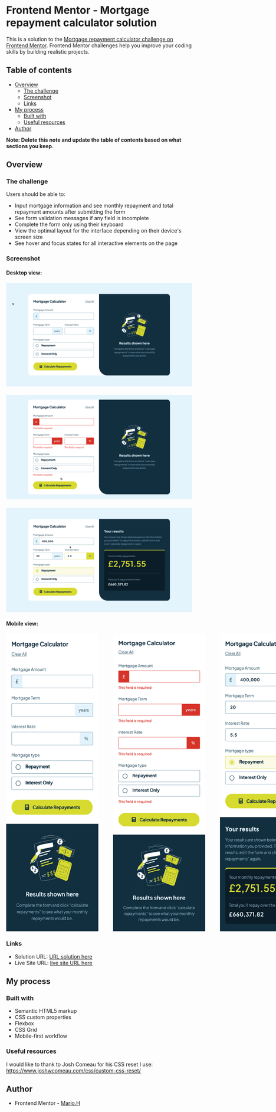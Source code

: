 # Frontend Mentor - Mortgage repayment calculator solution

This is a solution to the [Mortgage repayment calculator challenge on Frontend Mentor](https://www.frontendmentor.io/challenges/mortgage-repayment-calculator-Galx1LXK73). Frontend Mentor challenges help you improve your coding skills by building realistic projects. 

## Table of contents

- [Overview](#overview)
  - [The challenge](#the-challenge)
  - [Screenshot](#screenshot)
  - [Links](#links)
- [My process](#my-process)
  - [Built with](#built-with)
  - [Useful resources](#useful-resources)
- [Author](#author)

**Note: Delete this note and update the table of contents based on what sections you keep.**

## Overview

### The challenge

Users should be able to:

- Input mortgage information and see monthly repayment and total repayment amounts after submitting the form
- See form validation messages if any field is incomplete
- Complete the form only using their keyboard
- View the optimal layout for the interface depending on their device's screen size
- See hover and focus states for all interactive elements on the page

### Screenshot
#### Desktop view:
<!-- ![](./screenshots/desktop-empty.png) -->
<img src="screenshots/desktop-empty.png" style="margin-bottom:20px" alt="drawing" width="600"/>
<img src="screenshots/desktop-error.png" style="margin-bottom:20px"  alt="drawing" width="600"/>
<img src="screenshots/desktop-filled.png" alt="drawing" width="600"/>

#### Mobile view:

<div style="display:flex">
<img src="screenshots/mobile-empty.png" style="margin-right:40px" alt="drawing" width="250"/>
<img src="screenshots/mobile-error.png" style="margin-right:40px" alt="drawing" width="250"/>
<img src="screenshots/mobile-filled.png" alt="drawing" width="250"/>
</div>
 
### Links

- Solution URL: [URL solution here](https://github.com/sportif7/-Mortgage-repayment-calculator.git)
- Live Site URL: [live site URL here](https://your-live-site-url.com)

## My process

### Built with

- Semantic HTML5 markup
- CSS custom properties
- Flexbox
- CSS Grid
- Mobile-first workflow


### Useful resources
 I would like to thank to Josh Comeau for his CSS reset I use: https://www.joshwcomeau.com/css/custom-css-reset/

## Author
 - Frontend Mentor - [Mario.H](https://www.frontendmentor.io/profile/sportif7)

